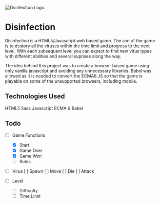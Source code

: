 ![Dsinfection Logo](/img/disinfection-logo.svg)

# Disinfection
Disinfection is a HTML5/Javascript web based game. The aim of the game is to destory all the viruses within the time limit and progress to the next level. With each subsequent level you can expect to find new virus types with different abilities and several suprises along the way.

The idea behind this project was to create a browser based game using only vanilla javascript and avoiding any unnecessary libraries. Babel was allowed as it is needed to convert the ECMA6 JS so that the game is playable on some of the unsupported browsers, including mobile.

## Technologies Used
HTML5
Sass
Javascript ECMA 6
Babel

## Todo

- [ ] Game Functions
   - [x] Start
   - [x] Game Over
   - [x] Game Won
   - [ ] Rules

- [ ] Virus
    [ ] Spawn
    [ ] Move
    [ ] Die
    [ ] Attack

- [ ] Level
   - [ ] Difficulty
   - [ ] Time Limit
